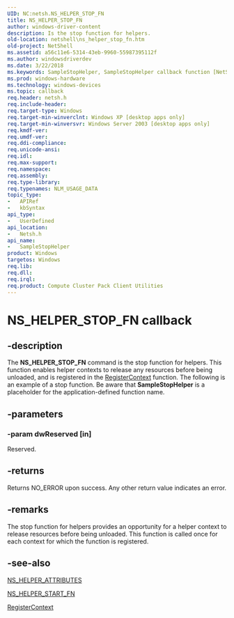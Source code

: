```yaml
---
UID: NC:netsh.NS_HELPER_STOP_FN
title: NS_HELPER_STOP_FN
author: windows-driver-content
description: Is the stop function for helpers.
old-location: netshell\ns_helper_stop_fn.htm
old-project: NetShell
ms.assetid: a56c11e6-5314-43eb-9960-55987395112f
ms.author: windowsdriverdev
ms.date: 3/22/2018
ms.keywords: SampleStopHelper, SampleStopHelper callback function [NetShell], _netsh_ns_helper_stop_fn, netsh/SampleStopHelper, netshell.ns_helper_stop_fn
ms.prod: windows-hardware
ms.technology: windows-devices
ms.topic: callback
req.header: netsh.h
req.include-header: 
req.target-type: Windows
req.target-min-winverclnt: Windows XP [desktop apps only]
req.target-min-winversvr: Windows Server 2003 [desktop apps only]
req.kmdf-ver: 
req.umdf-ver: 
req.ddi-compliance: 
req.unicode-ansi: 
req.idl: 
req.max-support: 
req.namespace: 
req.assembly: 
req.type-library: 
req.typenames: NLM_USAGE_DATA
topic_type:
-	APIRef
-	kbSyntax
api_type:
-	UserDefined
api_location:
-	Netsh.h
api_name:
-	SampleStopHelper
product: Windows
targetos: Windows
req.lib: 
req.dll: 
req.irql: 
req.product: Compute Cluster Pack Client Utilities
---
```


# NS_HELPER_STOP_FN callback


## -description


The 
<b>NS_HELPER_STOP_FN</b> command is the stop function for helpers. This function enables helper contexts to release any resources before being unloaded, and is registered in the 
<a href="https://msdn.microsoft.com/52cebe62-d4b6-4229-8418-c0ae9849822b">RegisterContext</a> function. The following is an example of a stop function. Be aware that <b>SampleStopHelper</b> is a placeholder for the application-defined function name.


## -parameters




### -param dwReserved [in]

Reserved.


## -returns



Returns NO_ERROR upon success. Any other return value indicates an error.




## -remarks



The stop function for helpers provides an opportunity for a helper context to release resources before being unloaded. This function is called once for each context for which the function is registered.




## -see-also




<a href="https://msdn.microsoft.com/b2a3ae40-4aaa-41b2-965c-1467a07ab2de">NS_HELPER_ATTRIBUTES</a>



<a href="https://msdn.microsoft.com/0060feb9-3072-4a1c-9d25-4c304f60d42d">NS_HELPER_START_FN</a>



<a href="https://msdn.microsoft.com/52cebe62-d4b6-4229-8418-c0ae9849822b">RegisterContext</a>
 

 

